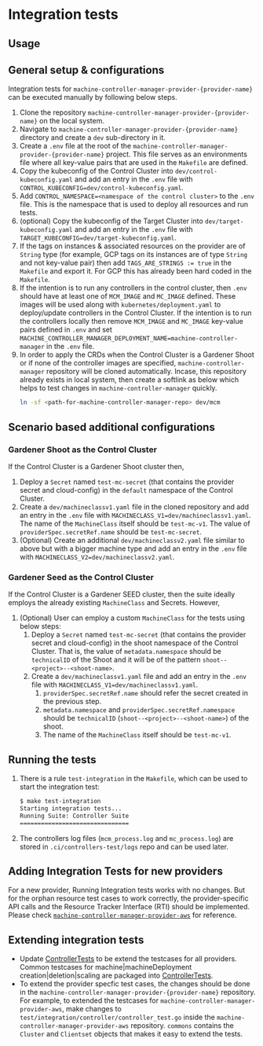# Integration tests

## Usage

## General setup & configurations

Integration tests for `machine-controller-manager-provider-{provider-name}` can be executed manually by following below steps.

1. Clone the repository `machine-controller-manager-provider-{provider-name}` on the local system.
1. Navigate to `machine-controller-manager-provider-{provider-name}` directory and create a `dev` sub-directory in it.
1. Create a `.env` file at the root of the `machine-controller-manager-provider-{provider-name}` project. This file serves as an environments file where all key-value pairs that are used in the `Makefile` are defined.
1. Copy the kubeconfig of the Control Cluster into `dev/control-kubeconfig.yaml` and add an entry in the `.env` file with `CONTROL_KUBECONFIG=dev/control-kubeconfig.yaml`.
1. Add `CONTROL_NAMESPACE=<namespace of the control cluster>` to the `.env` file. This is the namespace that is used to deploy all resources and run tests.
1. (optional) Copy the kubeconfig of the Target Cluster into `dev/target-kubeconfig.yaml` and add an entry in the `.env` file with `TARGET_KUBECONFIG=dev/target-kubeconfig.yaml`.
1. If the tags on instances & associated resources on the provider are of `String` type (for example, GCP tags on its instances are of type `String` and not key-value pair) then add `TAGS_ARE_STRINGS := true` in the `Makefile` and export it. For GCP this has already been hard coded in the `Makefile`.
1. If the intention is to run any controllers in the control cluster, then `.env` should have at least one of `MCM_IMAGE` and `MC_IMAGE` defined. These images will be used along with `kubernetes/deployment.yaml` to deploy/update controllers in the Control Cluster. If the intention is to run the controllers locally then remove `MCM_IMAGE` and `MC_IMAGE` key-value pairs defined in `.env` and set `MACHINE_CONTROLLER_MANAGER_DEPLOYMENT_NAME=machine-controller-manager` in the `.env` file.
1. In order to apply the CRDs when the Control Cluster is a Gardener Shoot or if none of the controller images are specified, `machine-controller-manager` repository will be cloned automatically. Incase, this repository already exists in local system, then create a softlink as below which helps to test changes in `machine-controller-manager` quickly.
    ```bash
    ln -sf <path-for-machine-controller-manager-repo> dev/mcm
    ```
## Scenario based additional configurations
### Gardener Shoot as the Control Cluster 

If the Control Cluster is a Gardener Shoot cluster then,

1. Deploy a `Secret` named `test-mc-secret` (that contains the provider secret and cloud-config) in the `default` namespace of the Control Cluster.
1. Create a `dev/machineclassv1.yaml` file in the cloned repository and add an entry in the `.env` file with `MACHINECLASS_V1=dev/machineclassv1.yaml`. The name of the `MachineClass` itself should be `test-mc-v1`. The value of `providerSpec.secretRef.name` should be `test-mc-secret`. 
1. (Optional) Create an additional `dev/machineclassv2.yaml` file similar to above but with a bigger machine type and add an entry in the `.env` file with `MACHINECLASS_V2=dev/machineclassv2.yaml`.

### Gardener Seed as the Control Cluster 

If the Control Cluster is a Gardener SEED cluster, then the suite ideally employs the already existing `MachineClass` and Secrets. However,

1. (Optional) User can employ a custom `MachineClass` for the tests using below steps:
    1. Deploy a `Secret` named `test-mc-secret` (that contains the provider secret and cloud-config) in the shoot namespace of the Control Cluster. That is, the value of `metadata.namespace` should be `technicalID` of the Shoot and it will be of the pattern `shoot--<project>--<shoot-name>`.
    1. Create a `dev/machineclassv1.yaml` file and add an entry in the `.env` file with `MACHINECLASS_V1=dev/machineclassv1.yaml`.
        1. `providerSpec.secretRef.name` should refer the secret created in the previous step.
        1. `metadata.namespace` and `providerSpec.secretRef.namespace` should be `technicalID` (`shoot--<project>--<shoot-name>`) of the shoot.
        1.  The name of the `MachineClass` itself should be `test-mc-v1`.

## Running the tests

1. There is a rule `test-integration` in the `Makefile`, which can be used to start the integration test:
    ```bash
    $ make test-integration 
    Starting integration tests...
    Running Suite: Controller Suite
    ===============================
    ```
1. The controllers log files (`mcm_process.log` and `mc_process.log`) are stored in `.ci/controllers-test/logs` repo and can be used later.
## Adding Integration Tests for new providers

For a new provider, Running Integration tests works with no changes. But for the orphan resource test cases to work correctly, the provider-specific API calls and the Resource Tracker Interface (RTI) should be implemented. Please check [`machine-controller-manager-provider-aws`](https://github.com/gardener/machine-controller-manager-provider-aws/blob/master/test/integration/provider/) for reference.

## Extending integration tests

- Update [ControllerTests](../../pkg/test/integration/common/framework.go#L481) to be extend the testcases for all providers. Common testcases for machine|machineDeployment creation|deletion|scaling are packaged into [ControllerTests](../../pkg/test/integration/common/framework.go#L481).
- To extend the provider specfic test cases, the changes should be done in the `machine-controller-manager-provider-{provider-name}` repository. For example, to extended the testcases for `machine-controller-manager-provider-aws`, make changes to `test/integration/controller/controller_test.go` inside the `machine-controller-manager-provider-aws` repository. `commons` contains the `Cluster` and `Clientset` objects that makes it easy to extend the tests.